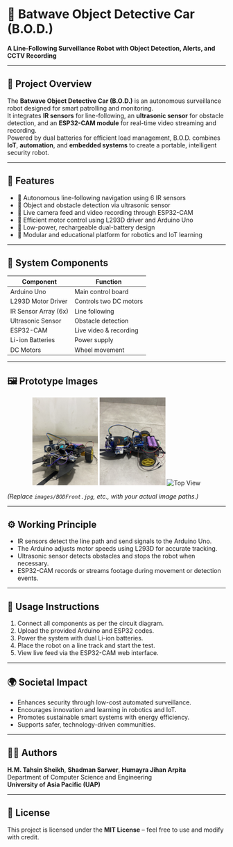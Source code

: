 # 🤖 Batwave Object Detective Car (B.O.D.)

**A Line-Following Surveillance Robot with Object Detection, Alerts, and CCTV Recording**

---

## 🧠 Project Overview
The **Batwave Object Detective Car (B.O.D.)** is an autonomous surveillance robot designed for smart patrolling and monitoring.  
It integrates **IR sensors** for line-following, an **ultrasonic sensor** for obstacle detection, and an **ESP32-CAM module** for real-time video streaming and recording.  
Powered by dual batteries for efficient load management, B.O.D. combines **IoT**, **automation**, and **embedded systems** to create a portable, intelligent security robot.

---

## 🚗 Features
- 🔹 Autonomous line-following navigation using 6 IR sensors  
- 🔹 Object and obstacle detection via ultrasonic sensor  
- 🔹 Live camera feed and video recording through ESP32-CAM  
- 🔹 Efficient motor control using L293D driver and Arduino Uno  
- 🔹 Low-power, rechargeable dual-battery design  
- 🔹 Modular and educational platform for robotics and IoT learning  

---

## 🧩 System Components
| Component | Function |
|------------|-----------|
| Arduino Uno | Main control board |
| L293D Motor Driver | Controls two DC motors |
| IR Sensor Array (6x) | Line following |
| Ultrasonic Sensor | Obstacle detection |
| ESP32-CAM | Live video & recording |
| Li-ion Batteries | Power supply |
| DC Motors | Wheel movement |

---

## 🖼️ Prototype Images

<p align="center">
  <img src="Bodpic/BODFront.jpg" alt="Front View" width="30%"/>
  <img src="Bodpic/BODSide.jpg" alt="Side View" width="30%"/>
  <img src="Bodpic/BODTop.jpg" alt="Top View" width="30%"/>
</p>

*(Replace `images/BODFront.jpg`, etc., with your actual image paths.)*

---

## ⚙️ Working Principle
- IR sensors detect the line path and send signals to the Arduino Uno.  
- The Arduino adjusts motor speeds using L293D for accurate tracking.  
- Ultrasonic sensor detects obstacles and stops the robot when necessary.  
- ESP32-CAM records or streams footage during movement or detection events.  

---

## 🧾 Usage Instructions
1. Connect all components as per the circuit diagram.  
2. Upload the provided Arduino and ESP32 codes.  
3. Power the system with dual Li-ion batteries.  
4. Place the robot on a line track and start the test.  
5. View live feed via the ESP32-CAM web interface.  

---

## 🌍 Societal Impact
- Enhances security through low-cost automated surveillance.  
- Encourages innovation and learning in robotics and IoT.  
- Promotes sustainable smart systems with energy efficiency.  
- Supports safer, technology-driven communities.  

---

## 🧑‍💻 Authors
**H.M. Tahsin Sheikh**, **Shadman Sarwer**, **Humayra Jihan Arpita**  
Department of Computer Science and Engineering  
**University of Asia Pacific (UAP)**  

---

## 📜 License
This project is licensed under the **MIT License** – feel free to use and modify with credit.

